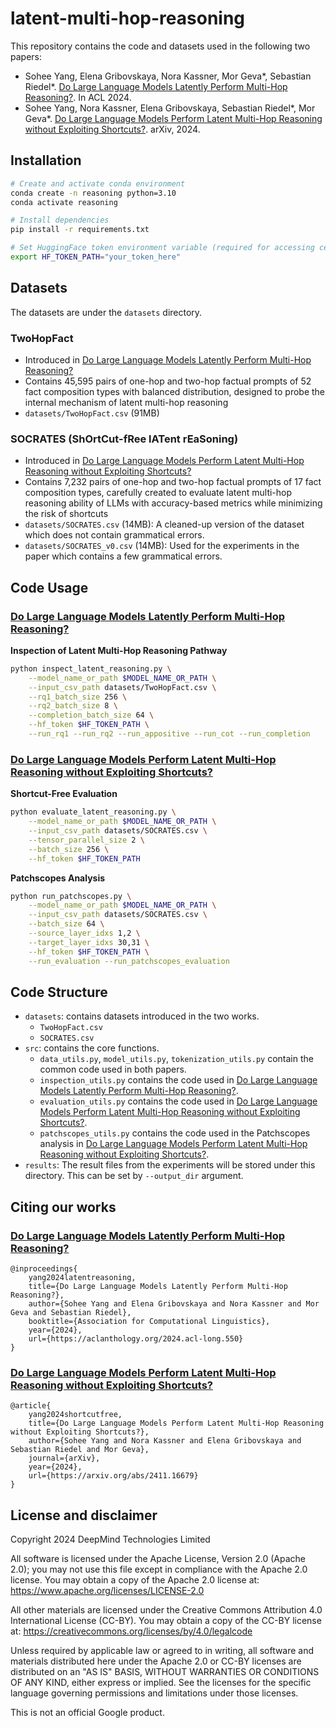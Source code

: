 # latent-multi-hop-reasoning

This repository contains the code and datasets used in the following two papers:

- Sohee Yang, Elena Gribovskaya, Nora Kassner, Mor Geva*, Sebastian Riedel*. [Do Large Language Models Latently Perform Multi-Hop Reasoning?](https://arxiv.org/abs/2402.16837). In ACL 2024.
- Sohee Yang, Nora Kassner, Elena Gribovskaya, Sebastian Riedel*, Mor Geva*. [Do Large Language Models Perform Latent Multi-Hop Reasoning without Exploiting Shortcuts?](https://arxiv.org/abs/2411.16679). arXiv, 2024.

## Installation
```bash
# Create and activate conda environment
conda create -n reasoning python=3.10
conda activate reasoning

# Install dependencies
pip install -r requirements.txt

# Set HuggingFace token environment variable (required for accessing certain models)
export HF_TOKEN_PATH="your_token_here"
```

## Datasets

The datasets are under the `datasets` directory.

### TwoHopFact

- Introduced in [Do Large Language Models Latently Perform Multi-Hop Reasoning?](https://arxiv.org/abs/2402.16837)
- Contains 45,595 pairs of one-hop and two-hop factual prompts of 52 fact composition types with balanced distribution, designed to probe the internal mechanism of latent multi-hop reasoning
- `datasets/TwoHopFact.csv` (91MB)

### SOCRATES (ShOrtCut-fRee lATent rEaSoning)

- Introduced in [Do Large Language Models Perform Latent Multi-Hop Reasoning without Exploiting Shortcuts?](https://arxiv.org/abs/2411.16679)
- Contains 7,232 pairs of one-hop and two-hop factual prompts of 17 fact composition types, carefully created to evaluate latent multi-hop reasoning ability of LLMs with accuracy-based metrics while minimizing the risk of shortcuts
- `datasets/SOCRATES.csv` (14MB): A cleaned-up version of the dataset which does not contain grammatical errors.
- `datasets/SOCRATES_v0.csv` (14MB): Used for the experiments in the paper which contains a few grammatical errors.

## Code Usage

### [Do Large Language Models Latently Perform Multi-Hop Reasoning?](https://arxiv.org/abs/2402.16837)

**Inspection of Latent Multi-Hop Reasoning Pathway**

```bash
python inspect_latent_reasoning.py \
    --model_name_or_path $MODEL_NAME_OR_PATH \
    --input_csv_path datasets/TwoHopFact.csv \
    --rq1_batch_size 256 \
    --rq2_batch_size 8 \
    --completion_batch_size 64 \
    --hf_token $HF_TOKEN_PATH \
    --run_rq1 --run_rq2 --run_appositive --run_cot --run_completion
```

### [Do Large Language Models Perform Latent Multi-Hop Reasoning without Exploiting Shortcuts?](https://arxiv.org/abs/2411.16679)

**Shortcut-Free Evaluation**

```bash
python evaluate_latent_reasoning.py \
    --model_name_or_path $MODEL_NAME_OR_PATH \
    --input_csv_path datasets/SOCRATES.csv \
    --tensor_parallel_size 2 \
    --batch_size 256 \
    --hf_token $HF_TOKEN_PATH
```

**Patchscopes Analysis**

```bash
python run_patchscopes.py \
    --model_name_or_path $MODEL_NAME_OR_PATH \
    --input_csv_path datasets/SOCRATES.csv \
    --batch_size 64 \
    --source_layer_idxs 1,2 \
    --target_layer_idxs 30,31 \
    --hf_token $HF_TOKEN_PATH \
    --run_evaluation --run_patchscopes_evaluation
```

## Code Structure

- `datasets`: contains datasets introduced in the two works.
  - `TwoHopFact.csv`
  - `SOCRATES.csv`
- `src`: contains the core functions.
  - `data_utils.py`, `model_utils.py`, `tokenization_utils.py` contain the common code used in both papers.
  - `inspection_utils.py` contains the code used in [Do Large Language Models Latently Perform Multi-Hop Reasoning?](https://arxiv.org/abs/2402.16837).
  - `evaluation_utils.py` contains the code used in [Do Large Language Models Perform Latent Multi-Hop Reasoning without Exploiting Shortcuts?](https://arxiv.org/abs/2411.16679).
  - `patchscopes_utils.py` contains the code used in the Patchscopes analysis in [Do Large Language Models Perform Latent Multi-Hop Reasoning without Exploiting Shortcuts?](https://arxiv.org/abs/2411.16679).
- `results`: The result files from the experiments will be stored under this directory. This can be set by `--output_dir` argument.

## Citing our works

### [Do Large Language Models Latently Perform Multi-Hop Reasoning?](https://arxiv.org/abs/2402.16837)

```
@inproceedings{
    yang2024latentreasoning,
    title={Do Large Language Models Latently Perform Multi-Hop Reasoning?},
    author={Sohee Yang and Elena Gribovskaya and Nora Kassner and Mor Geva and Sebastian Riedel},
    booktitle={Association for Computational Linguistics},
    year={2024},
    url={https://aclanthology.org/2024.acl-long.550}
}
```

### [Do Large Language Models Perform Latent Multi-Hop Reasoning without Exploiting Shortcuts?](https://arxiv.org/abs/2411.16679)

```
@article{
    yang2024shortcutfree,
    title={Do Large Language Models Perform Latent Multi-Hop Reasoning without Exploiting Shortcuts?},
    author={Sohee Yang and Nora Kassner and Elena Gribovskaya and Sebastian Riedel and Mor Geva},
    journal={arXiv},
    year={2024},
    url={https://arxiv.org/abs/2411.16679}
}
```

## License and disclaimer

Copyright 2024 DeepMind Technologies Limited

All software is licensed under the Apache License, Version 2.0 (Apache 2.0);
you may not use this file except in compliance with the Apache 2.0 license.
You may obtain a copy of the Apache 2.0 license at:
https://www.apache.org/licenses/LICENSE-2.0

All other materials are licensed under the Creative Commons Attribution 4.0
International License (CC-BY). You may obtain a copy of the CC-BY license at:
https://creativecommons.org/licenses/by/4.0/legalcode

Unless required by applicable law or agreed to in writing, all software and
materials distributed here under the Apache 2.0 or CC-BY licenses are
distributed on an "AS IS" BASIS, WITHOUT WARRANTIES OR CONDITIONS OF ANY KIND,
either express or implied. See the licenses for the specific language governing
permissions and limitations under those licenses.

This is not an official Google product.
